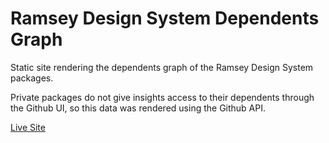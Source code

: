 # Ramsey Design System Dependents Graph

Static site rendering the dependents graph of the Ramsey Design System packages.

Private packages do not give insights access to their dependents through the Github UI, so this data was rendered using the Github API.

[Live Site](https://rds-dependents.netlify.app/)
